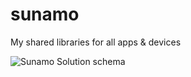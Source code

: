 # sunamo
My shared libraries for all apps &amp; devices

![Sunamo Solution schema](http://sunamo.cz/_/i/sunamoSolutionSchema.jpg)